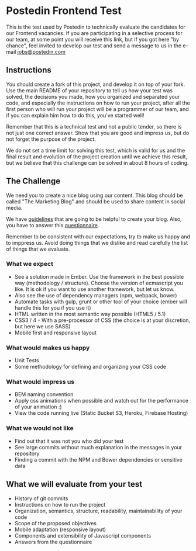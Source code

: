 # Postedin Frontend Test

This is the test used by Postedin to technically evaluate the candidates for our Frontend vacancies. If you are participating in a selective process for our team, at some point you will receive this link, but if you got here "by chance", feel invited to develop our test and send a message to us in the e-mail jobs@postedin.com

## Instructions

You should create a fork of this project, and develop it on top of your fork. Use the main README of your repository to tell us how your test was solved, the decisions you made, how you organized and separated your code, and especially the instructions on how to run your project, after all the first person who will run your project will be a programmer of our team, and if you can explain him how to do this, you've started well!

Remember that this is a technical test and not a public tender, so there is not just one correct answer. Show that you are good and impress us, but do not forget the purpose of the project.

We do not set a time limit for solving this test, which is valid for us and the final result and evolution of the project creation until we achieve this result, but we believe that this challenge can be solved in about 8 hours of coding.

## The Challenge 

We need you to create a nice blog using our content. This blog should be called "The Marketing Blog" and should be used to share content in social media. 

We have [guidelines](GUIDELINES.md) that are going to be helpful to create your blog. Also, you have to answer this [questionnaire](QUESTIONNAIRE.md).

Remember to be consistent with our expectations, try to make us happy and to imppress us. Avoid doing things that we dislike and read carefully the list of things that we evaluate.

### What we expect

  * See a solution made in Ember. Use the framework in the best possible way (methodology /  structure). Choose the version of ecmascript you like. It is ok if you want to use another framework, but let us know.
  * Also see the use of dependency managers (npm, webpack, bower)
  * Automate tasks with gulp, grunt or other tool of your choice (ember will handle this for you if you use it)
  * HTML written in the most semantic way possible (HTML5 / 5.1)
  * CSS3 / 4 - With a pre-processor of CSS (the choice is at your discretion, but here we use SASS)
  * Mobile first and responsive layout

### What would makes us happy

  * Unit Tests
  * Some methodology for defining and organizing your CSS code

### What would impress us

  * BEM naming convention
  * Apply css animations when possible and watch out for the performance of your animation :)
  * View the code running live (Static Bucket S3, Heroku, Firebase Hosting)

### What we would not like

  * Find out that it was not you who did your test
  * See large commits without much explanation in the messages in your repository
  * Finding a commit with the NPM and Bower dependencies or sensitive data

## What we will evaluate from your test

  * History of git commits
  * Instructions on how to run the project
  * Organization, semantics, structure, readability, maintainability of your code
  * Scope of the proposed objectives
  * Mobile adaptation (responsive layout)
  * Components and extensibility of Javascript components
  * Answers from the questionnaire
